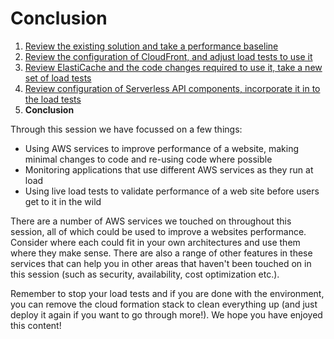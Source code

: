 # Conclusion

1. [Review the existing solution and take a performance baseline](1-start.md)
2. [Review the configuration of CloudFront, and adjust load tests to use it](2-cloudfront.md)
3. [Review ElastiCache and the code changes required to use it, take a new set of load tests](3-elasticache.md)
4. [Review configuration of Serverless API components, incorporate it in to the load tests](4-serverless.md)
5. **Conclusion**

Through this session we have focussed on a few things:

* Using AWS services to improve performance of a website, making minimal changes to
  code and re-using code where possible
* Monitoring applications that use different AWS services as they run at load
* Using live load tests to validate performance of a web site before users get to it
  in the wild

There are a number of AWS services we touched on throughout this session, all of which
could be used to improve a websites performance. Consider where each could fit in
your own architectures and use them where they make sense. There are also a range of
other features in these services that can help you in other areas that haven't been
touched on in this session (such as security, availability, cost optimization etc.).

Remember to stop your load tests and if you are done with the environment, you can
remove the cloud formation stack to clean everything up (and just deploy it again if
you want to go through more!). We hope you have enjoyed this content!

